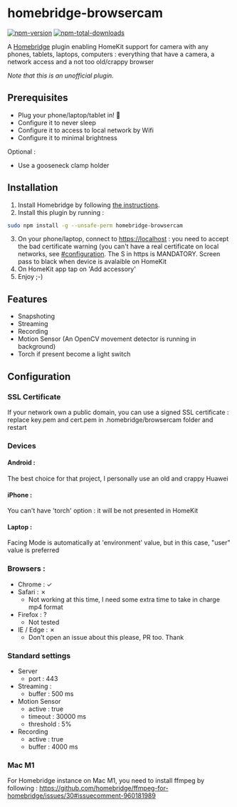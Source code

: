 # homebridge-browsercam
[![npm-version](https://badgen.net/npm/v/homebridge-browsercam)](https://www.npmjs.com/package/homebridge-browsercam)
[![npm-total-downloads](https://badgen.net/npm/dt/homebridge-browsercam)](https://www.npmjs.com/package/homebridge-browsercam)

A [Homebridge](https://homebridge.io) plugin enabling HomeKit support for camera with any phones, tablets, laptops, computers : everything that have a camera, a network access and a not too old/crappy browser

*Note that this is an unofficial plugin.*

## Prerequisites

* Plug your phone/laptop/tablet in! :electric_plug:
* Configure it to never sleep
* Configure it to access to local network by Wifi
* Configure it to minimal brightness

Optional : 
* Use a gooseneck clamp holder

## Installation
1. Install Homebridge by following
   [the instructions](https://github.com/homebridge/homebridge/wiki).
2. Install this plugin by running :
```bash
sudo npm install -g --unsafe-perm homebridge-browsercam
```
3. On your phone/laptop, connect to [https://localhost](https://localhost) : you need to accept the bad certificate warning (you can't have a real certificate on local networks, see [#configuration](#markdown-header-configuration). The S in https is MANDATORY. Screen pass to black when device is avalaible on HomeKit
4. On HomeKit app tap on 'Add accessory'
5. Enjoy ;-)

## Features 
* Snapshoting
* Streaming
* Recording
* Motion Sensor (An OpenCV movement detector is running in background)
* Torch if present become a light switch

## Configuration

### SSL Certificate
If your network own a public domain, you can use a signed SSL certificate : 
replace key.pem and cert.pem in .homebridge/browsercam folder and restart

### Devices

#### Android :
The best choice for that project, I personally use an old and crappy Huawei

#### iPhone : 
You can't have 'torch' option : it will be not presented in HomeKit

#### Laptop :
Facing Mode is automatically at 'environment' value, but in this case, "user" value is preferred


### Browsers : 

* Chrome : ✓
* Safari : ✗ 
  * Not working at this time, I need some extra time to take in charge mp4 format
* Firefox : ? 
  * Not tested
* IE / Edge : ✗ 
  * Don't open an issue about this please, PR too. Thank

### Standard settings

* Server 
  * port : 443
* Streaming :
  * buffer : 500 ms
* Motion Sensor 
  * active : true
  * timeout : 30000 ms
  * threshold : 5%
* Recording
  * active : true
  * buffer : 4000 ms

### Mac M1
For Homebridge instance on Mac M1, you need to install ffmpeg by following : https://github.com/homebridge/ffmpeg-for-homebridge/issues/30#issuecomment-960181989
